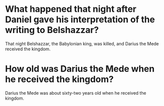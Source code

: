 # What happened that night after Daniel gave his interpretation of the writing to Belshazzar?

That night Belshazzar, the Babylonian king, was killed, and Darius the Mede received the kingdom.

# How old was Darius the Mede when he received the kingdom?

Darius the Mede was about sixty-two years old when he received the kingdom.
